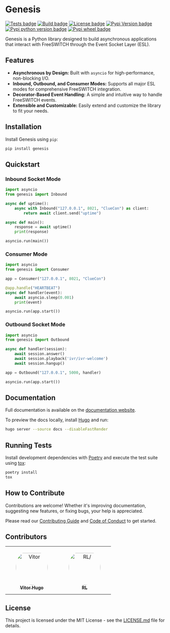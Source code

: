 # Genesis

[![Tests badge](https://github.com/Otoru/Genesis/actions/workflows/tests.yml/badge.svg)](https://github.com/Otoru/Genesis/actions/workflows/tests.yml)
[![Build badge](https://github.com/Otoru/Genesis/actions/workflows/pypi.yml/badge.svg)](https://github.com/Otoru/Genesis/actions/workflows/pypi.yml)
[![License badge](https://img.shields.io/github/license/otoru/Genesis.svg)](https://github.com/Otoru/Genesis/blob/master/LICENSE.md)
[![Pypi Version badge](https://img.shields.io/pypi/v/Genesis)](https://pypi.org/project/genesis/)
[![Pypi python version badge](https://img.shields.io/pypi/pyversions/Genesis)](https://pypi.org/project/genesis/)
[![Pypi wheel badge](https://img.shields.io/pypi/wheel/Genesis)](https://pypi.org/project/genesis/)

Genesis is a Python library designed to build asynchronous applications that interact with FreeSWITCH through the Event Socket Layer (ESL).

## Features

- **Asynchronous by Design:** Built with `asyncio` for high-performance, non-blocking I/O.
- **Inbound, Outbound, and Consumer Modes:** Supports all major ESL modes for comprehensive FreeSWITCH integration.
- **Decorator-Based Event Handling:** A simple and intuitive way to handle FreeSWITCH events.
- **Extensible and Customizable:** Easily extend and customize the library to fit your needs.

## Installation

Install Genesis using `pip`:

```bash
pip install genesis
```

## Quickstart

### Inbound Socket Mode

```python
import asyncio
from genesis import Inbound

async def uptime():
    async with Inbound("127.0.0.1", 8021, "ClueCon") as client:
        return await client.send("uptime")

async def main():
    response = await uptime()
    print(response)

asyncio.run(main())
```

### Consumer Mode

```python
import asyncio
from genesis import Consumer

app = Consumer("127.0.0.1", 8021, "ClueCon")

@app.handle("HEARTBEAT")
async def handler(event):
    await asyncio.sleep(0.001)
    print(event)

asyncio.run(app.start())
```

### Outbound Socket Mode

```python
import asyncio
from genesis import Outbound

async def handler(session):
    await session.answer()
    await session.playback('ivr/ivr-welcome')
    await session.hangup()

app = Outbound("127.0.0.1", 5000, handler)

asyncio.run(app.start())
```

## Documentation

Full documentation is available on the [documentation website](https://otoru.github.io/Genesis/).

To preview the docs locally, install [Hugo](https://gohugo.io) and run:

```bash
hugo server --source docs --disableFastRender
```

## Running Tests

Install development dependencies with [Poetry](https://python-poetry.org) and execute the test suite using [tox](https://tox.wiki):

```bash
poetry install
tox
```

## How to Contribute

Contributions are welcome! Whether it's improving documentation, suggesting new features, or fixing bugs, your help is appreciated.

Please read our [Contributing Guide](CONTRIBUTING.md) and [Code of Conduct](CODE_OF_CONDUCT.md) to get started.

## Contributors

<table>
<tr>
    <td align="center" style="word-wrap: break-word; width: 150.0; height: 150.0">
        <a href=https://github.com/Otoru>
            <img src=https://avatars.githubusercontent.com/u/26543872?v=4 width="100;"  style="border-radius:50%;align-items:center;justify-content:center;overflow:hidden;padding-top:10px" alt=Vitor Hugo/>
            <br />
            <sub style="font-size:14px"><b>Vitor Hugo</b></sub>
        </a>
    </td>
    <td align="center" style="word-wrap: break-word; width: 150.0; height: 150.0">
        <a href=https://github.com/Netzvamp>
            <img src=https://avatars.githubusercontent.com/u/4619406?v=4 width="100;"  style="border-radius:50%;align-items:center;justify-content:center;overflow:hidden;padding-top:10px" alt=RL/>
            <br />
            <sub style="font-size:14px"><b>RL</b></sub>
        </a>
    </td>
</tr>
</table>

## License

This project is licensed under the MIT License - see the [LICENSE.md](LICENSE.md) file for details.